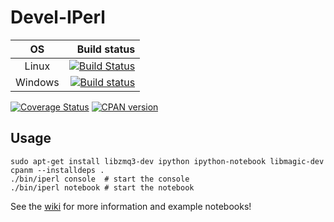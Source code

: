 # Devel-IPerl

| OS      |  Build status |
|:-------:|--------------:|
| Linux   | [![Build Status](https://travis-ci.org/PDLPorters/pdl.png?branch=master)](https://travis-ci.org/PDLPorters/pdl) |
| Windows | [![Build status](https://ci.appveyor.com/api/projects/status/cnlq1vael2mehipa/branch/master?svg=true)](https://ci.appveyor.com/project/zmughal/p5-devel-iperl/branch/master) |

[![Coverage Status](https://coveralls.io/repos/EntropyOrg/p5-Devel-IPerl/badge.png?branch=master)](https://coveralls.io/r/EntropyOrg/p5-Devel-IPerl?branch=master)
[![CPAN version](https://badge.fury.io/pl/Devel-IPerl.svg)](https://metacpan.org/pod/Devel::IPerl)

## Usage

    sudo apt-get install libzmq3-dev ipython ipython-notebook libmagic-dev
    cpanm --installdeps .
    ./bin/iperl console  # start the console
    ./bin/iperl notebook # start the notebook

See the [wiki](https://github.com/EntropyOrg/p5-Devel-IPerl/wiki) for more
information and example notebooks!
